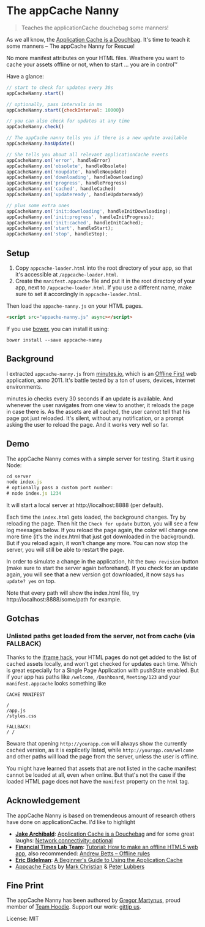 The appCache Nanny
==================

> Teaches the applicationCache douchebag some manners!

As we all know, the [Application Cache is a Douchbag](http://alistapart.com/article/application-cache-is-a-douchebag).
It's time to teach it some manners – The appCache Nanny for Rescue!

No more manifest attributes on your HTML files. Weathere you want to cache
your assets offline or not, when to start ... you are in control™

Have a glance:

```js
// start to check for updates every 30s
appCacheNanny.start()

// optionally, pass intervals in ms
appCacheNanny.start({checkInterval: 10000})

// you can also check for updates at any time
appCacheNanny.check()

// The appCache nanny tells you if there is a new update available
appCacheNanny.hasUpdate()

// She tells you about all relevant applicationCache events
appCacheNanny.on('error', handleError)
appCacheNanny.on('obsolete', handleObsolete)
appCacheNanny.on('noupdate', handleNoupdate)
appCacheNanny.on('downloading', handleDownloading)
appCacheNanny.on('progress', handleProgress)
appCacheNanny.on('cached', handleCached)
appCacheNanny.on('updateready', handleUpdateready)

// plus some extra ones
appCacheNanny.on('init:downloading', handleInitDownloading);
appCacheNanny.on('init:progress', handleInitProgress);
appCacheNanny.on('init:cached', handleInitCached);
appCacheNanny.on('start', handleStart);
appCacheNanny.on('stop', handleStop);
```

Setup
-----

1. Copy `appcache-loader.html` into the root directory of your app,
   so that it's accessible at `/appcache-loader.html`.
2. Create the `manifest.appcache` file and put it in the root directory
   of your app, next to `/appcache-loader.html`. If you use a different
   name, make sure to set it accordingly in `appcache-loader.html`.

Then load the `appache-nanny.js` on your HTML pages.

```html
<script src="appache-nanny.js" async></script>
```

If you use [bower](http://bower.io/), you can install it using:

```
bower install --save appcache-nanny
```

Background
----------

I extracted `appcache-nanny.js` from [minutes.io](https://minutes.io), which is an [Offline First](http://offlinefirst.org/)
web application, anno 2011. It's battle tested by a ton of users, devices, internet environments.

minutes.io checks every 30 seconds if an update is available. And whenever the user navigates
from one view to another, it reloads the page in case there is. As the assets are all cached,
the user cannot tell that his page got just reloaded. It's silent, without any notification,
or a prompt asking the user to reload the page. And it works very well so far.

Demo
----

The appCache Nanny comes with a simple server for testing. Start it using Node:

```js
cd server
node index.js
# optionally pass a custom port number:
# node index.js 1234
```

It will start a local server at http://localhost:8888 (per default).

Each time the `index.html` gets loaded, the background changes. Try by reloading
the page. Then hit the `Check for update` button, you will see a few log meesages
below. If you reload the page again, the color will change one more time (it's the
index.html that just got downloaded in the background). But if you reload again,
it won't change any more. You can now stop the server, you will still be able to
restart the page.

In order to simulate a change in the application, hit the `Bump revision` button
(make sure to start the server again beforehand). If you check for an update again,
you will see that a new version got downloaded, it now says `has update? yes` on top.

Note that every path will show the index.html file, try http://localhost:8888/some/path
for example.


Gotchas
-------

### Unlisted paths get loaded from the server, not from cache (via FALLBACK)

Thanks to the [iframe hack](http://labs.ft.com/category/tutorial/), your HTML pages do
not get added to the list of cached assets locally, and won't get checked for updates
each time. Which is great especially for a Single Page Application with pushState enabled.
But if your app has paths like `/welcome`, `/Dashboard`, `Meeting/123` and your `manifest.appcache`
looks something like

```
CACHE MANIFEST

/
/app.js
/styles.css

FALLBACK:
/ /
```

Beware that opening `http://yourapp.com` will always show the currently cached
version, as it is explicetly listed, while `http://yourapp.com/welcome` and
other paths will load the page from the server, unless the user is offline.

You might have learned that assets that are not listed in the cache manifest
cannot be loaded at all, even when online. But that's not the case if the
loaded HTML page does not have the `manifest` property on the `html` tag.


Acknowledgement
---------------

The appCache Nanny is based on tremendeous amount of research others have done
on applicationCache. I'd like to highlight

* **[Jake Archibald](https://twitter.com/jaffathecake)**: [Application Cache is a Douchebag](http://alistapart.com/article/application-cache-is-a-douchebag)
  and for some great laughs: [Network connectivity: optional](http://www.youtube.com/watch?v=Z7sRMg0f5Hk)
* **[Financial Times Lab Team](http://labs.ft.com)**: [Tutorial: How to make an offline HTML5 web app](http://labs.ft.com/category/tutorial/),
  also recommended: [Andrew Betts – Offline rules](http://www.youtube.com/watch?v=Ut4R4udJ4Gw)
* **[Eric Bidelman](https://twitter.com/ebidel)**: [A Beginner's Guide to Using the Application Cache](http://www.html5rocks.com/en/tutorials/appcache/beginner/)
* [Appcache Facts](http://appcachefacts.info/) by [Mark Christian](https://twitter.com/shinypb) & [Peter Lubbers](https://twitter.com/peterlubbers)

Fine Print
----------

The appCache Nanny has been authored by [Gregor Martynus](https://github.com/gr2m),
proud member of [Team Hoodie](http://hood.ie/). Support our work: [gittip us](https://www.gittip.com/hoodiehq/).

License: MIT
